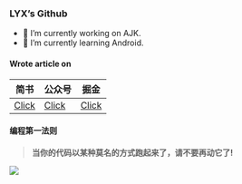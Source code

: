 ### LYX’s Github
- 🔭 I’m currently working on AJK.
- 🌱 I’m currently learning Android.

#### Wrote article on

| 简书    | 公众号 | 掘金 |
|-------|-------|-------|
| [Click](https://www.jianshu.com/u/500fb620e2d5) | [Click](https://github.com/lyx0224/lyx0224/blob/main/img/qrcode_for_gh_35a8a8502b76_258.jpg)|[Click](https://juejin.cn/user/4318537402572621/posts) |

#### 编程第一法则

> **当你的代码以某种莫名的方式跑起来了，请不要再动它了!**

![](https://img-blog.csdnimg.cn/b578d2f3e7414fb1a0cfe4e6d5a6a6b5.gif#pic_center)


<!--
**lyx0224/lyx0224** is a ✨ _special_ ✨ repository because its `README.md` (this file) appears on your GitHub profile.

Here are some ideas to get you started:

- 🔭 I’m currently working on ...
- 🌱 I’m currently learning ...
- 👯 I’m looking to collaborate on ...
- 🤔 I’m looking for help with ...
- 💬 Ask me about ...
- 📫 How to reach me: ...
- 😄 Pronouns: ...
- ⚡ Fun fact: ...
-->
